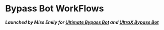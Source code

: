 # Bypass Bot WorkFlows


<b><i>Launched by Miss Emily for [Ultimate Bypass Bot](https://t.me/UltimateBypass_Bot) and [UltraX Bypass Bot](https://t.me/UltraXBypass_Bot)</i></b>